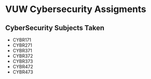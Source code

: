 # VUW Cybersecurity Assigments

## CyberSecurity Subjects Taken

- CYBR171
- CYBR271
- CYBR371
- CYBR372
- CYBR373
- CYBR472
- CYBR473
